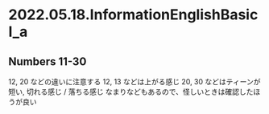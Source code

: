# 2022.05.18.InformationEnglishBasicI_a

## Numbers 11-30
12, 20 などの違いに注意する
12, 13 などは上がる感じ
20, 30 などはティーンが短い, 切れる感じ / 落ちる感じ
なまりなどもあるので、怪しいときは確認したほうが良い
